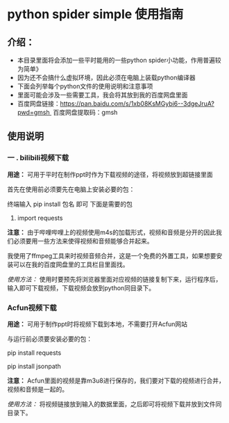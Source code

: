 # python spider simple 使用指南
## 介绍：
* 本目录里面将会添加一些平时能用的一些python spider小功能，作用普遍较为简单》
* 因为还不会搞什么虚拟环境，因此必须在电脑上装载python编译器
* 下面会列举每个python文件的使用说明和注意事项
* 里面可能会涉及一些需要工具，我会将其放到我的百度网盘里面
* 百度网盘链接：https://pan.baidu.com/s/1xb08KsMGybi6--3dgeJruA?pwd=gmsh 
百度网盘提取码：gmsh

## 使用说明
### 一 . bilibili视频下载

**用途：** 可用于平时在制作ppt时作为下载视频的途径，将视频放到超链接里面

首先在使用前必须要先在电脑上安装必要的包：

终端输入 pip install 包名 即可
下面是需要的包

1. import requests

**注意：** 由于哔哩哔哩上的视频使用m4s的加载形式，视频和音频是分开的因此我们必须要用一些方法来使得视频和音频能够合并起来。

我使用了ffmpeg工具来时视频音频合并，这是一个免费的外置工具，如果想要安装可以在我的百度网盘里的工具栏目里面找。

*使用方法：* 使用时要预先将浏览器里面对应视频的链接复制下来，运行程序后，输入即可下载视频，下载视频会放到python同目录下。

### Acfun视频下载
**用途：** 可用于制作ppt时将视频下载到本地，不需要打开Acfun网站

与运行前必须要安装必要的包：

pip install requests 

pip install jsonpath

**注意：** Acfun里面的视频是靠m3u8进行保存的，我们要对下载的视频进行合并，视频和音频是一起的。

*使用方法：* 将视频链接放到输入的数据里面，之后即可将视频下载并放到文件同目录下。